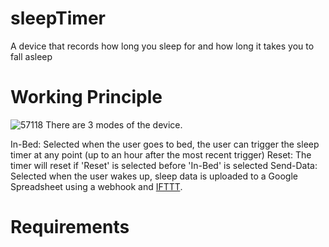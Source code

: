 # sleepTimer
A device that records how long you sleep for and how long it takes you to fall asleep

# Working Principle
![57118](https://github.com/aleighwood/sleepTimer/assets/86426050/92cfe88e-999b-4309-99ab-769da68fd9dd)
There are 3 modes of the device. 

In-Bed: Selected when the user goes to bed, the user can trigger the sleep timer at any point (up to an hour after the most recent trigger)
Reset: The timer will reset if 'Reset' is selected before 'In-Bed' is selected
Send-Data: Selected when the user wakes up, sleep data is uploaded to a Google Spreadsheet using a webhook and [IFTTT](https://ifttt.com/).

# Requirements

